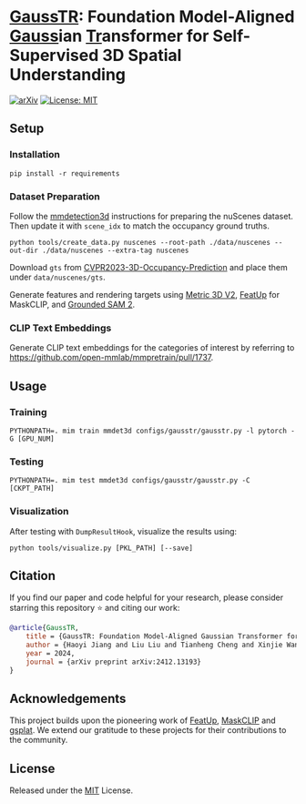 # [GaussTR](): Foundation Model-Aligned [Gauss]()ian [Tr]()ansformer for Self-Supervised 3D Spatial Understanding

[![arXiv](https://img.shields.io/badge/arXiv-2412.13193-red?logo=arXiv&logoColor=red)](https://arxiv.org/abs/2412.13193)
[![License: MIT](https://img.shields.io/github/license/hustvl/GaussTR)](LICENSE)

## Setup

### Installation

```
pip install -r requirements
```

### Dataset Preparation

Follow the [mmdetection3d](https://mmdetection3d.readthedocs.io/en/latest/user_guides/dataset_prepare.html#nuscenes) instructions for preparing the nuScenes dataset.
Then update it with `scene_idx` to match the occupancy ground truths.

```
python tools/create_data.py nuscenes --root-path ./data/nuscenes --out-dir ./data/nuscenes --extra-tag nuscenes
```

Download `gts` from [CVPR2023-3D-Occupancy-Prediction](https://github.com/CVPR2023-3D-Occupancy-Prediction/CVPR2023-3D-Occupancy-Prediction) and place them under `data/nuscenes/gts`.

Generate features and rendering targets using [Metric 3D V2](https://github.com/YvanYin/Metric3D), [FeatUp](https://github.com/mhamilton723/FeatUp) for MaskCLIP, and [Grounded SAM 2](https://github.com/IDEA-Research/Grounded-SAM-2).

### CLIP Text Embeddings

Generate CLIP text embeddings for the categories of interest by referring to https://github.com/open-mmlab/mmpretrain/pull/1737.

## Usage

### Training

```
PYTHONPATH=. mim train mmdet3d configs/gausstr/gausstr.py -l pytorch -G [GPU_NUM]
```

### Testing

```
PYTHONPATH=. mim test mmdet3d configs/gausstr/gausstr.py -C [CKPT_PATH]
```

### Visualization

After testing with `DumpResultHook`, visualize the results using:

```
python tools/visualize.py [PKL_PATH] [--save]
```

## Citation

If you find our paper and code helpful for your research, please consider starring this repository :star: and citing our work:

```BibTeX
@article{GaussTR,
    title = {GaussTR: Foundation Model-Aligned Gaussian Transformer for Self-Supervised 3D Spatial Understanding}, 
    author = {Haoyi Jiang and Liu Liu and Tianheng Cheng and Xinjie Wang and Tianwei Lin and Zhizhong Su and Wenyu Liu and Xinggang Wang},
    year = 2024,
    journal = {arXiv preprint arXiv:2412.13193}
}
```

## Acknowledgements

This project builds upon the pioneering work of [FeatUp](https://github.com/mhamilton723/FeatUp), [MaskCLIP](https://github.com/chongzhou96/MaskCLIP) and [gsplat](https://github.com/nerfstudio-project/gsplat).  We extend our gratitude to these projects for their contributions to the community.

## License

Released under the [MIT](LICENSE) License.
